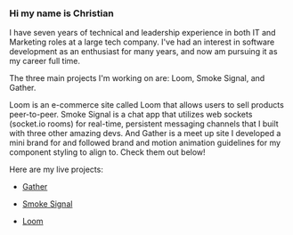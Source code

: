 ### Hi my name is Christian

I have seven years of technical and leadership experience in both IT and Marketing roles at a large tech company. I've had an interest in software development as an enthusiast for many years, and now am pursuing it as my career full time.

The three main projects I'm working on are: Loom, Smoke Signal, and Gather. 

Loom is an e-commerce site called Loom that allows users to sell products peer-to-peer. Smoke Signal is a chat app that utilizes web sockets (socket.io rooms) for real-time, persistent messaging channels that I built with three other amazing devs. And Gather is a meet up site I developed a mini brand for and followed brand and motion animation guidelines for my component styling to align to. Check them out below!

Here are my live projects:

  * [Gather](https://gather.city)
    
  * [Smoke Signal](https://smokesignal.chat)

  * [Loom](https://loom.shopping)
